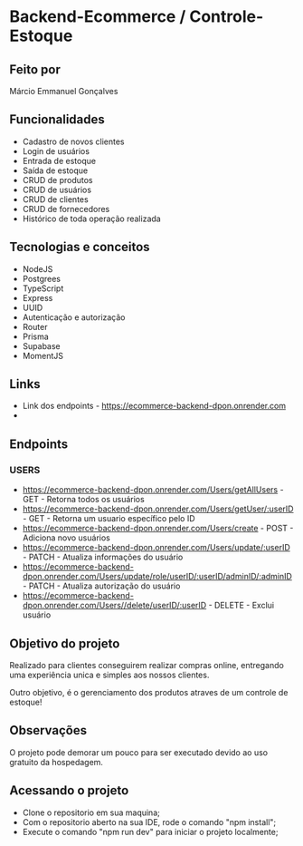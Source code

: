 # Backend-Ecommerce / Controle-Estoque

## Feito por

Márcio Emmanuel Gonçalves

## Funcionalidades

  * Cadastro de novos clientes
  * Login de usuários
  * Entrada de estoque
  * Saída de estoque
  * CRUD de produtos
  * CRUD de usuários
  * CRUD de clientes
  * CRUD de fornecedores
  * Histórico de toda operação realizada

## Tecnologias e conceitos

   * NodeJS
   * Postgrees
   * TypeScript
   * Express
   * UUID
   * Autenticação e autorização
   * Router
   * Prisma
   * Supabase
   * MomentJS
  
## Links

   * Link dos endpoints - https://ecommerce-backend-dpon.onrender.com
   * []()

## Endpoints

   ### USERS
   * https://ecommerce-backend-dpon.onrender.com/Users/getAllUsers                                                - GET    - Retorna todos os usuários
   * https://ecommerce-backend-dpon.onrender.com/Users/getUser/:userID                                            - GET    - Retorna um usuario específico pelo ID
   * https://ecommerce-backend-dpon.onrender.com/Users/create                                                     - POST   - Adiciona novo usuários
   * https://ecommerce-backend-dpon.onrender.com/Users/update/:userID                                             - PATCH  - Atualiza informações do usuário
   * https://ecommerce-backend-dpon.onrender.com/Users/update/role/userID/:userID/adminID/:adminID                - PATCH  - Atualiza autorização do usuário
   * https://ecommerce-backend-dpon.onrender.com/Users//delete/userID/:userID                                     - DELETE - Exclui usuário

## Objetivo do projeto

   Realizado para clientes conseguirem realizar compras online, entregando uma experiência unica e simples aos nossos clientes.

   Outro objetivo, é o gerenciamento dos produtos atraves de um controle de estoque!

## Observações
   
   O projeto pode demorar um pouco para ser executado devido ao uso gratuito da hospedagem.

## Acessando o projeto

   * Clone o repositorio em sua maquina;
   * Com o repositorio aberto na sua IDE, rode o comando "npm install";
   * Execute o comando "npm run dev" para iniciar o projeto localmente;

